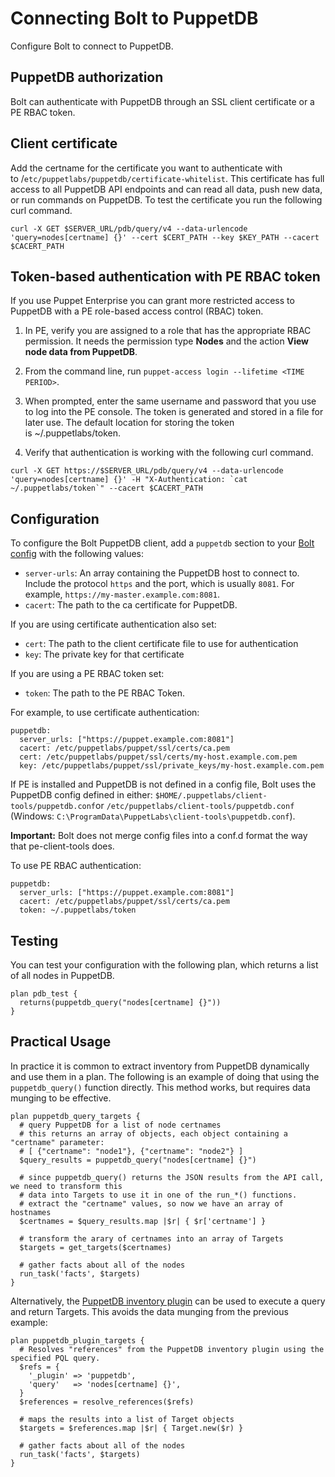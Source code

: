 # Connecting Bolt to PuppetDB

Configure Bolt to connect to PuppetDB.

## PuppetDB authorization

Bolt can authenticate with PuppetDB through an SSL client certificate or a PE RBAC token.

## Client certificate

Add the certname for the certificate you want to authenticate with to /`etc/puppetlabs/puppetdb/certificate-whitelist`. This certificate has full access to all PuppetDB API endpoints and can read all data, push new data, or run commands on PuppetDB. To test the certificate you run the following curl command.

```
curl -X GET $SERVER_URL/pdb/query/v4 --data-urlencode 'query=nodes[certname] {}' --cert $CERT_PATH --key $KEY_PATH --cacert $CACERT_PATH
```

## Token-based authentication with PE RBAC token

If you use Puppet Enterprise you can grant more restricted access to PuppetDB with a PE role-based access control (RBAC) token.

1.  In PE, verify you are assigned to a role that has the appropriate RBAC permission. It needs the permission type **Nodes** and the action **View node data from PuppetDB**.

2.  From the command line, run `puppet-access login --lifetime <TIME PERIOD>`.

3.  When prompted, enter the same username and password that you use to log into the PE console. The token is generated and stored in a file for later use. The default location for storing the token is ~/.puppetlabs/token. 

4.  Verify that authentication is working with the following curl command.

```
curl -X GET https://$SERVER_URL/pdb/query/v4 --data-urlencode 'query=nodes[certname] {}' -H "X-Authentication: `cat ~/.puppetlabs/token`" --cacert $CACERT_PATH
```


## Configuration

To configure the Bolt PuppetDB client, add a `puppetdb` section to your [Bolt config](configuring_bolt.md) with the following values:

-   `server-urls`: An array containing the PuppetDB host to connect to. Include the protocol `https` and the port, which is usually `8081`. For example, `https://my-master.example.com:8081`.
-   `cacert`: The path to the ca certificate for PuppetDB.

If you are using certificate authentication also set:

-   `cert`: The path to the client certificate file to use for authentication
-   `key`: The private key for that certificate

If you are using a PE RBAC token set:

-   `token`: The path to the PE RBAC Token.

For example, to use certificate authentication:

```
puppetdb:
  server_urls: ["https://puppet.example.com:8081"]
  cacert: /etc/puppetlabs/puppet/ssl/certs/ca.pem
  cert: /etc/puppetlabs/puppet/ssl/certs/my-host.example.com.pem
  key: /etc/puppetlabs/puppet/ssl/private_keys/my-host.example.com.pem
```

If PE is installed and PuppetDB is not defined in a config file, Bolt uses the PuppetDB config defined in either: `$HOME/.puppetlabs/client-tools/puppetdb.conf`or `/etc/puppetlabs/client-tools/puppetdb.conf` (Windows: `C:\ProgramData\PuppetLabs\client-tools\puppetdb.conf`).

**Important:** Bolt does not merge config files into a conf.d format the way that pe-client-tools does.

To use PE RBAC authentication:

```
puppetdb:
  server_urls: ["https://puppet.example.com:8081"]
  cacert: /etc/puppetlabs/puppet/ssl/certs/ca.pem
  token: ~/.puppetlabs/token
```

## Testing

You can test your configuration with the following plan, which returns a list of all nodes in PuppetDB.

```
plan pdb_test {
  returns(puppetdb_query("nodes[certname] {}"))
}
```

## Practical Usage

In practice it is common to extract inventory from PuppetDB dynamically and use them
in a plan. The following is an example of doing that using the `puppetdb_query()` function
directly. This method works, but requires data munging to be effective.

```
plan puppetdb_query_targets {
  # query PuppetDB for a list of node certnames
  # this returns an array of objects, each object containing a "certname" parameter:
  # [ {"certname": "node1"}, {"certname": "node2"} ]
  $query_results = puppetdb_query("nodes[certname] {}")
  
  # since puppetdb_query() returns the JSON results from the API call, we need to transform this
  # data into Targets to use it in one of the run_*() functions.
  # extract the "certname" values, so now we have an array of hostnames
  $certnames = $query_results.map |$r| { $r['certname'] }
  
  # transform the arary of certnames into an array of Targets
  $targets = get_targets($certnames)
  
  # gather facts about all of the nodes
  run_task('facts', $targets)
}
```

Alternatively, the [PuppetDB inventory plugin](using_plugins.md) can be used to execute
a query and return Targets. This avoids the data munging from the previous example:

```
plan puppetdb_plugin_targets {
  # Resolves "references" from the PuppetDB inventory plugin using the specified PQL query.
  $refs = {
    '_plugin' => 'puppetdb',
    'query'   => 'nodes[certname] {}',
  }
  $references = resolve_references($refs)
  
  # maps the results into a list of Target objects
  $targets = $references.map |$r| { Target.new($r) }
  
  # gather facts about all of the nodes
  run_task('facts', $targets)
}
```
